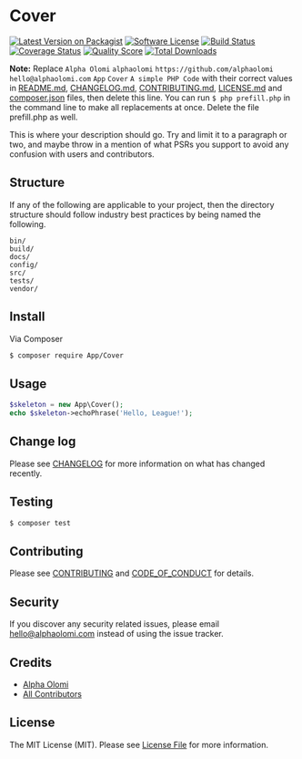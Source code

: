 # Cover

[![Latest Version on Packagist][ico-version]][link-packagist]
[![Software License][ico-license]](LICENSE.md)
[![Build Status][ico-travis]][link-travis]
[![Coverage Status][ico-scrutinizer]][link-scrutinizer]
[![Quality Score][ico-code-quality]][link-code-quality]
[![Total Downloads][ico-downloads]][link-downloads]

**Note:** Replace ```Alpha Olomi``` ```alphaolomi``` ```https://github.com/alphaolomi``` ```hello@alphaolomi.com``` ```App``` ```Cover``` ```A simple PHP Code``` with their correct values in [README.md](README.md), [CHANGELOG.md](CHANGELOG.md), [CONTRIBUTING.md](CONTRIBUTING.md), [LICENSE.md](LICENSE.md) and [composer.json](composer.json) files, then delete this line. You can run `$ php prefill.php` in the command line to make all replacements at once. Delete the file prefill.php as well.

This is where your description should go. Try and limit it to a paragraph or two, and maybe throw in a mention of what
PSRs you support to avoid any confusion with users and contributors.

## Structure

If any of the following are applicable to your project, then the directory structure should follow industry best practices by being named the following.

```
bin/        
build/
docs/
config/
src/
tests/
vendor/
```


## Install

Via Composer

``` bash
$ composer require App/Cover
```

## Usage

``` php
$skeleton = new App\Cover();
echo $skeleton->echoPhrase('Hello, League!');
```

## Change log

Please see [CHANGELOG](CHANGELOG.md) for more information on what has changed recently.

## Testing

``` bash
$ composer test
```

## Contributing

Please see [CONTRIBUTING](CONTRIBUTING.md) and [CODE_OF_CONDUCT](CODE_OF_CONDUCT.md) for details.

## Security

If you discover any security related issues, please email hello@alphaolomi.com instead of using the issue tracker.

## Credits

- [Alpha Olomi][link-author]
- [All Contributors][link-contributors]

## License

The MIT License (MIT). Please see [License File](LICENSE.md) for more information.

[ico-version]: https://img.shields.io/packagist/v/App/Cover.svg?style=flat-square
[ico-license]: https://img.shields.io/badge/license-MIT-brightgreen.svg?style=flat-square
[ico-travis]: https://img.shields.io/travis/App/Cover/master.svg?style=flat-square
[ico-scrutinizer]: https://img.shields.io/scrutinizer/coverage/g/App/Cover.svg?style=flat-square
[ico-code-quality]: https://img.shields.io/scrutinizer/g/App/Cover.svg?style=flat-square
[ico-downloads]: https://img.shields.io/packagist/dt/App/Cover.svg?style=flat-square

[link-packagist]: https://packagist.org/packages/App/Cover
[link-travis]: https://travis-ci.org/App/Cover
[link-scrutinizer]: https://scrutinizer-ci.com/g/App/Cover/code-structure
[link-code-quality]: https://scrutinizer-ci.com/g/App/Cover
[link-downloads]: https://packagist.org/packages/App/Cover
[link-author]: https://github.com/alphaolomi
[link-contributors]: ../../contributors
